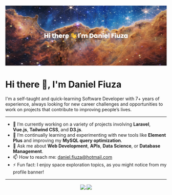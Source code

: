 [![MasterHead](https://github.com/danrfiuza/danrfiuza/blob/main/danrfiuza_banner.png?raw=true)](https://github.com/danrfiuza)

# Hi there 👋, I'm Daniel Fiuza

I'm a self-taught and quick-learning Software Developer with 7+ years of experience, always looking for new career challenges and opportunities to work on projects that contribute to improving people’s lives.

---

- 🔭 I’m currently working on a variety of projects involving **Laravel**, **Vue.js**, **Tailwind CSS**, and **D3.js**.
- 🌱 I’m continually learning and experimenting with new tools like **Element Plus** and improving my **MySQL query optimization**.
- 💬 Ask me about **Web Development**, **APIs**, **Data Science**, or **Database Management**.
- 📫 How to reach me: [daniel.fiuza@hotmail.com](mailto:daniel.fiuza@hotmail.com)
- ⚡ Fun fact: I enjoy space exploration topics, as you might notice from my profile banner!

---

<p align="center">
  <a href="https://github.com/danrfiuza/github-readme-stats">
    <img
      align="center"
      src="https://github-readme-stats.vercel.app/api/top-langs/?username=danrfiuza&layout=compact"
    />
  </a>
  <a href="https://github.com/danrfiuza/github-readme-stats">
    <img
      align="center"
      height="165"
      src="https://github-readme-stats.vercel.app/api?username=danrfiuza&show_icons=true"
    />
  </a>
</p>
